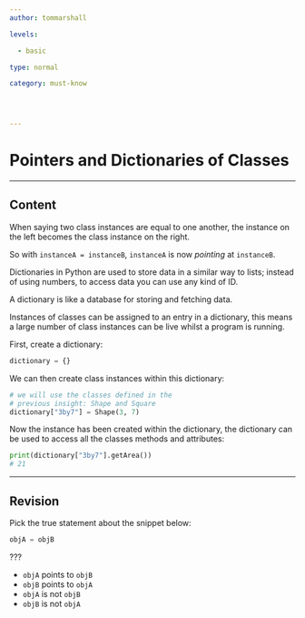 ```yaml
---
author: tommarshall

levels:

  - basic

type: normal

category: must-know




---
```


# Pointers and Dictionaries of Classes

---
## Content

When saying two class instances are equal to one another, the instance on the left becomes the class instance on the right.

So with `instanceA = instanceB`, `instanceA` is now *pointing* at `instanceB`.

Dictionaries in Python are used to store data in a similar way to lists; instead of using numbers, to access data you can use any kind of ID.

A dictionary is like a database for storing and fetching data.

Instances of classes can be assigned to an entry in a dictionary, this means a large number of class instances can be live whilst a program is running.

First, create a dictionary:
```python
dictionary = {}
```
We can then create class instances within this dictionary:
```python
# we will use the classes defined in the
# previous insight: Shape and Square
dictionary["3by7"] = Shape(3, 7)
```
Now the instance has been created within the dictionary, the dictionary can be used to access all the classes methods and attributes:

```python
print(dictionary["3by7"].getArea())
# 21
```

---
## Revision

Pick the true statement about the snippet below:
```python
objA = objB
```
???

* `objA` points to `objB`
* `objB` points to `objA`
* `objA` is not `objB`
* `objB` is not `objA`

